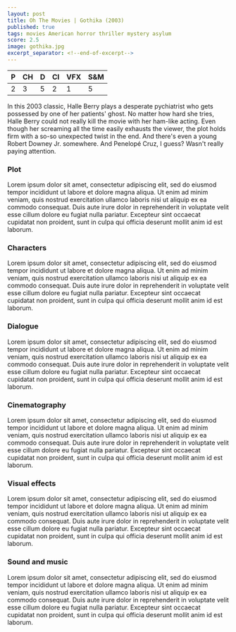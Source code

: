 ```yaml
---
layout: post
title: Oh The Movies | Gothika (2003)
published: true
tags: movies American horror thriller mystery asylum
score: 2.5
image: gothika.jpg
excerpt_separator: <!--end-of-excerpt-->
---
```

<table class="rating-scoretable">
<thead>
  <tr>
    <th>P</th>
    <th>CH</th>
    <th>D</th>
    <th>CI</th>
    <th>VFX</th>
    <th>S&amp;M</th>
  </tr>
</thead>
<tbody>
  <tr>
    <td>2</td>
    <td>3</td>
    <td>5</td>
    <td>2</td>
    <td>1</td>
    <td>5</td>
  </tr>
</tbody>
</table>

In this 2003 classic, Halle Berry plays a desperate pychiatrist who gets possessed by one of her patients' ghost. No matter how hard she tries, Halle Berry could not really kill the movie with her ham-like acting. Even though her screaming all the time easily exhausts the viewer, the plot holds firm with a so-so unexpected twist in the end. And there's even a young Robert Downey Jr. somewhere. And Penelopé Cruz, I guess? Wasn't really paying attention.
<!--end-of-excerpt-->

<h3>
Plot
</h3>
<p>
Lorem ipsum dolor sit amet, consectetur adipiscing elit, sed do eiusmod tempor incididunt ut labore et dolore magna aliqua. Ut enim ad minim veniam, quis nostrud exercitation ullamco laboris nisi ut aliquip ex ea commodo consequat. Duis aute irure dolor in reprehenderit in voluptate velit esse cillum dolore eu fugiat nulla pariatur. Excepteur sint occaecat cupidatat non proident, sunt in culpa qui officia deserunt mollit anim id est laborum.
</p>

<h3>
Characters
</h3>
<p>
Lorem ipsum dolor sit amet, consectetur adipiscing elit, sed do eiusmod tempor incididunt ut labore et dolore magna aliqua. Ut enim ad minim veniam, quis nostrud exercitation ullamco laboris nisi ut aliquip ex ea commodo consequat. Duis aute irure dolor in reprehenderit in voluptate velit esse cillum dolore eu fugiat nulla pariatur. Excepteur sint occaecat cupidatat non proident, sunt in culpa qui officia deserunt mollit anim id est laborum.
</p>

<h3>
Dialogue
</h3>
<p>
Lorem ipsum dolor sit amet, consectetur adipiscing elit, sed do eiusmod tempor incididunt ut labore et dolore magna aliqua. Ut enim ad minim veniam, quis nostrud exercitation ullamco laboris nisi ut aliquip ex ea commodo consequat. Duis aute irure dolor in reprehenderit in voluptate velit esse cillum dolore eu fugiat nulla pariatur. Excepteur sint occaecat cupidatat non proident, sunt in culpa qui officia deserunt mollit anim id est laborum.
</p>

<h3>
Cinematography
</h3>
<p>
Lorem ipsum dolor sit amet, consectetur adipiscing elit, sed do eiusmod tempor incididunt ut labore et dolore magna aliqua. Ut enim ad minim veniam, quis nostrud exercitation ullamco laboris nisi ut aliquip ex ea commodo consequat. Duis aute irure dolor in reprehenderit in voluptate velit esse cillum dolore eu fugiat nulla pariatur. Excepteur sint occaecat cupidatat non proident, sunt in culpa qui officia deserunt mollit anim id est laborum.
</p>

<h3>
Visual effects
</h3>
<p>
Lorem ipsum dolor sit amet, consectetur adipiscing elit, sed do eiusmod tempor incididunt ut labore et dolore magna aliqua. Ut enim ad minim veniam, quis nostrud exercitation ullamco laboris nisi ut aliquip ex ea commodo consequat. Duis aute irure dolor in reprehenderit in voluptate velit esse cillum dolore eu fugiat nulla pariatur. Excepteur sint occaecat cupidatat non proident, sunt in culpa qui officia deserunt mollit anim id est laborum.
</p>

<h3>
Sound and music
</h3>
<p>
Lorem ipsum dolor sit amet, consectetur adipiscing elit, sed do eiusmod tempor incididunt ut labore et dolore magna aliqua. Ut enim ad minim veniam, quis nostrud exercitation ullamco laboris nisi ut aliquip ex ea commodo consequat. Duis aute irure dolor in reprehenderit in voluptate velit esse cillum dolore eu fugiat nulla pariatur. Excepteur sint occaecat cupidatat non proident, sunt in culpa qui officia deserunt mollit anim id est laborum.
</p>